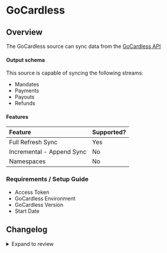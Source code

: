 # GoCardless

## Overview

The GoCardless source can sync data from the [GoCardless API](https://gocardless.com/)

#### Output schema

This source is capable of syncing the following streams:

- Mandates
- Payments
- Payouts
- Refunds

#### Features

| Feature                   | Supported? |
| :------------------------ | :--------- |
| Full Refresh Sync         | Yes        |
| Incremental - Append Sync | No         |
| Namespaces                | No         |

### Requirements / Setup Guide

- Access Token
- GoCardless Environment
- GoCardless Version
- Start Date

## Changelog

<details>
  <summary>Expand to review</summary>

| Version | Date       | Pull Request                                             | Subject                                   |
| :------ | :--------- | :------------------------------------------------------- | :---------------------------------------- |
| 0.1.8 | 2024-07-10 | [41559](https://github.com/airbytehq/airbyte/pull/41559) | Update dependencies |
| 0.1.7 | 2024-07-09 | [41291](https://github.com/airbytehq/airbyte/pull/41291) | Update dependencies |
| 0.1.6 | 2024-07-06 | [40846](https://github.com/airbytehq/airbyte/pull/40846) | Update dependencies |
| 0.1.5 | 2024-06-25 | [40370](https://github.com/airbytehq/airbyte/pull/40370) | Update dependencies |
| 0.1.4 | 2024-06-21 | [39946](https://github.com/airbytehq/airbyte/pull/39946) | Update dependencies |
| 0.1.3 | 2024-06-06 | [39207](https://github.com/airbytehq/airbyte/pull/39207) | [autopull] Upgrade base image to v1.2.2 |
| 0.1.2 | 2024-06-05 | [38818](https://github.com/airbytehq/airbyte/pull/38818) | Make compatible with the builder |
| 0.1.1 | 2024-05-20 | [38425](https://github.com/airbytehq/airbyte/pull/38425) | [autopull] base image + poetry + up_to_date |
| 0.1.0 | 2022-10-19 | [17792](https://github.com/airbytehq/airbyte/pull/17792) | Initial release supporting the GoCardless |

</details>
